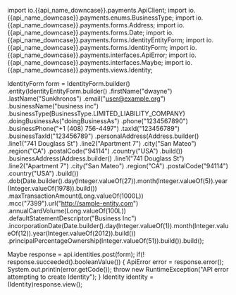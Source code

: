 import io.{{api_name_downcase}}.payments.ApiClient;
import io.{{api_name_downcase}}.payments.enums.BusinessType;
import io.{{api_name_downcase}}.payments.forms.Address;
import io.{{api_name_downcase}}.payments.forms.Date;
import io.{{api_name_downcase}}.payments.forms.IdentityEntityForm;
import io.{{api_name_downcase}}.payments.forms.IdentityForm;
import io.{{api_name_downcase}}.payments.interfaces.ApiError;
import io.{{api_name_downcase}}.payments.interfaces.Maybe;
import io.{{api_name_downcase}}.payments.views.Identity;


IdentityForm form = IdentityForm.builder()
  .entity(IdentityEntityForm.builder()
  .firstName("dwayne")
  .lastName("Sunkhronos")
  .email("user@example.org")
  .businessName("business inc")
  .businessType(BusinessType.LIMITED_LIABILITY_COMPANY)
  .doingBusinessAs("doingBusinessAs")
  .phone("1234567890")
  .businessPhone("+1 (408) 756-4497")
  .taxId("123456789")
  .businessTaxId("123456789")
  .personalAddress(Address.builder()
  .line1("741 Douglass St")
  .line2("Apartment 7")
  .city("San Mateo")
  .region("CA")
  .postalCode("94114")
  .country("USA")
  .build())
  .businessAddress(Address.builder()
  .line1("741 Douglass St")
  .line2("Apartment 7")
  .city("San Mateo")
  .region("CA")
  .postalCode("94114")
  .country("USA")
  .build())
  .dob(Date.builder().day(Integer.valueOf(27)).month(Integer.valueOf(5)).year(Integer.valueOf(1978)).build())
  .maxTransactionAmount(Long.valueOf(1000L))
  .mcc("7399").url("http://sample-entity.com")
  .annualCardVolume(Long.valueOf(100L))
  .defaultStatementDescriptor("Business Inc")
  .incorporationDate(Date.builder().day(Integer.valueOf(1)).month(Integer.valueOf(12)).year(Integer.valueOf(2012)).build())
  .principalPercentageOwnership(Integer.valueOf(51)).build()).build();

Maybe<Identity> response = api.identities.post(form);
if(! response.succeeded().booleanValue()) {
    ApiError error = response.error();
    System.out.println(error.getCode());
    throw new RuntimeException("API error attempting to create Identity");
}
    Identity identity = (Identity)response.view();
    
